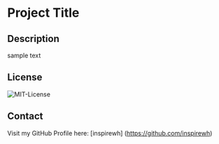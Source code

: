# Project Title

## Description
sample text

## License 
![MIT-License](https://img.shields.io/badge/License-MIT-green)

## Contact
Visit my GitHub Profile here: [inspirewh] (https://github.com/inspirewh)
